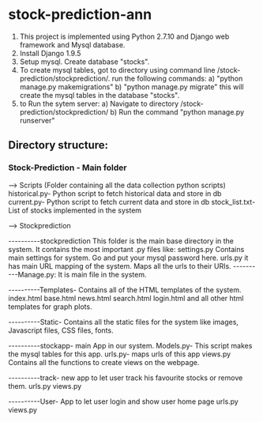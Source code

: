 # stock-prediction-ann

1) This project is implemented using Python 2.7.10 and Django web framework and Mysql database.
2) Install Django 1.9.5
3) Setup mysql. Create database "stocks". 
4) To create mysql tables, got to directory using command line /stock-prediction/stockprediction/.
	run the following commands:
	a) "python manage.py makemigrations"
	b) "python manage.py migrate"
	this will create the mysql tables in the database "stocks".
5) to Run the sytem server:
	a) Navigate to directory /stock-prediction/stockprediction/
	b) Run the command "python manage.py runserver"




## Directory structure:

### Stock-Prediction - Main folder


--> Scripts (Folder containing all the data collection python scripts)
	historical.py- Python script to fetch historical data and store in db
	current.py-    Python script to fetch current data and store in db
	stock_list.txt- List of stocks implemented in the system


--> Stockprediction


----------stockprediction
		This folder is the main base directory in the system. It contains the most important .py files like:
			settings.py Contains main settings for system. Go and put your mysql password here.
			urls.py it has main URL mapping of the system. Maps all the urls to their URIs.
----------Manage.py: It is main file in the system.
	

----------Templates- Contains all of the HTML templates of the system.
		index.html
		base.html
		news.html
		search.html
		login.html
		and all other html templates for graph plots.

----------Static- Contains all the static files for the system like images, Javascript files, CSS files, fonts.
 
----------stockapp- main App in our system.
	 	Models.py- This script makes the mysql tables for this app.
		urls.py- maps urls of this app
		views.py Contains all the functions to create views on the webpage.

----------track- new app to let user track his favourite stocks or remove them.
		urls.py
		views.py

----------User- App to let user login and show user home page
		urls.py
		views.py


		
